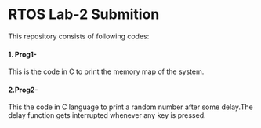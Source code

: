 # RTOS Lab-2 Submition

This repository consists of following codes:

#### 1. Prog1-
This is the code in C to print the memory map of the system.

#### 2.Prog2-
This the code in C language to print a random number after some delay.The delay function gets interrupted whenever any key is pressed.
